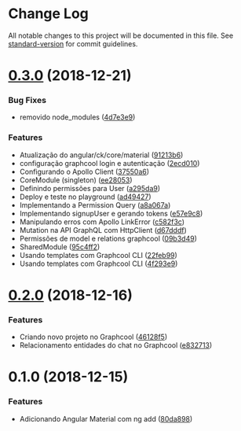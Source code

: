 # Change Log

All notable changes to this project will be documented in this file. See [standard-version](https://github.com/conventional-changelog/standard-version) for commit guidelines.

<a name="0.3.0"></a>
# [0.3.0](https://github.com/denissoliveira/angular-graphcool-chat/compare/v0.2.0...v0.3.0) (2018-12-21)


### Bug Fixes

* removido node_modules ([4d7e3e9](https://github.com/denissoliveira/angular-graphcool-chat/commit/4d7e3e9))


### Features

* Atualização do angular/ck/core/material ([91213b6](https://github.com/denissoliveira/angular-graphcool-chat/commit/91213b6))
* configuração graphcool login e autenticação ([2ecd010](https://github.com/denissoliveira/angular-graphcool-chat/commit/2ecd010))
* Configurando o Apollo Client ([37550a6](https://github.com/denissoliveira/angular-graphcool-chat/commit/37550a6))
* CoreModule (singleton) ([ee28053](https://github.com/denissoliveira/angular-graphcool-chat/commit/ee28053))
* Definindo permissões para User ([a295da9](https://github.com/denissoliveira/angular-graphcool-chat/commit/a295da9))
* Deploy e teste no playground ([ad49427](https://github.com/denissoliveira/angular-graphcool-chat/commit/ad49427))
* Implementando a Permission Query ([a8a067a](https://github.com/denissoliveira/angular-graphcool-chat/commit/a8a067a))
* Implementando signupUser e gerando tokens ([e57e9c8](https://github.com/denissoliveira/angular-graphcool-chat/commit/e57e9c8))
* Manipulando erros  com Apollo LinkError ([c582f3c](https://github.com/denissoliveira/angular-graphcool-chat/commit/c582f3c))
* Mutation na API GraphQL com HttpClient ([d67dddf](https://github.com/denissoliveira/angular-graphcool-chat/commit/d67dddf))
* Permissões de model e relations graphcool ([09b3d49](https://github.com/denissoliveira/angular-graphcool-chat/commit/09b3d49))
* SharedModule ([95c4ff2](https://github.com/denissoliveira/angular-graphcool-chat/commit/95c4ff2))
* Usando templates com Graphcool CLI ([22feb99](https://github.com/denissoliveira/angular-graphcool-chat/commit/22feb99))
* Usando templates com Graphcool CLI ([4f293e9](https://github.com/denissoliveira/angular-graphcool-chat/commit/4f293e9))



<a name="0.2.0"></a>
# [0.2.0](https://github.com/denissoliveira/angular-graphcool-chat/compare/v0.1.0...v0.2.0) (2018-12-16)


### Features

* Criando novo projeto no Graphcool ([46128f5](https://github.com/denissoliveira/angular-graphcool-chat/commit/46128f5))
* Relacionamento entidades do chat no Graphcool ([e832713](https://github.com/denissoliveira/angular-graphcool-chat/commit/e832713))



<a name="0.1.0"></a>
# 0.1.0 (2018-12-15)


### Features

* Adicionando Angular Material com ng add ([80da898](https://github.com/denissoliveira/angular-graphcool-chat/commit/80da898))
